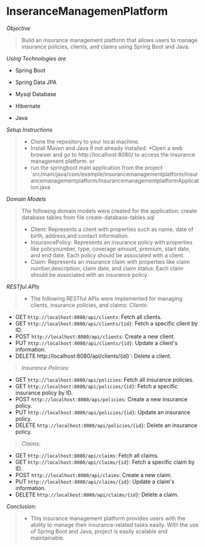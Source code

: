 # InseranceManagemenPlatform

*Objective*
> Build an insurance management platform that allows users to manage insurance policies, clients, and claims using Spring Boot and Java.

*Using Technologies are*
 * Spring Boot
 - Spring Data JPA
 + Mysql Database
 * Hibernate
 - Java


*Setup Instructions*
> * Clone the repository to your local machine.
> * Install Maven and Java if not already installed.
> *Open a web browser and go to http://localhost:8080/ to access the insurance management platform.
> or
> * run the springboot main application from the project `src/main/java/com/example/insurancemanagementplatform/insurancemanagementplatform/InsurancemanagementplatformApplication.java


*Domain Models*
> The following domain models were created for the application:
> create database tables from file create-database-tables.sql
> * Client: Represents a client with properties such as name, date of birth, address,and contact information.
> * InsurancePolicy: Represents an insurance policy with properties like policynumber, type, coverage amount, premium, start date, and end date. Each policy should be associated with a client.
> * Claim: Represents an insurance claim with properties like claim number,description, claim date, and claim status. Each claim should be associated with an insurance policy.

*RESTful APIs*
> * The following RESTful APIs were implemented for managing clients, insurance policies, and claims:
> *Clients:*
 - GET `http://localhost:8080/api/clients`: Fetch all clients.
 - GET `http://localhost:8080/api/clients/{id}`: Fetch a specific client by ID.
 - POST `http://localhost:8080/api/clients`: Create a new client.
 - PUT `http://localhost:8080/api/clients/{id}`: Update a client's information.
 - DELETE http://localhost:8080/api/clients/{id}`: Delete a client.
		
> *Insurance Policies:*
  - GET `http://localhost:8080/api/policies`: Fetch all insurance policies.
  - GET `http://localhost:8080/api/policies/{id}`: Fetch a specific insurance policy by ID.
  - POST `http://localhost:8080/api/policies`: Create a new insurance policy.
  - PUT `http://localhost:8080/api/policies/{id}`: Update an insurance policy.
  - DELETE `http://localhost:8080/api/policies/{id}`: Delete an insurance policy.
		
> *Claims:*
  - GET `http://localhost:8080/api/claims`: Fetch all claims.
  - GET `http://localhost:8080/api/claims/{id}`: Fetch a specific claim by ID.
  - POST `http://localhost:8080/api/claims`: Create a new claim.
  - PUT `http://localhost:8080/api/claims/{id}`: Update a claim's information.
  - DELETE `http://localhost:8080/api/claims/{id}`: Delete a claim.
  
  
  
  *Conclusion:*
> * This insurance management platform provides users with the ability to manage their insurance-related tasks easily. With the use of Spring Boot and Java, project is easily scalable and maintainable.	
